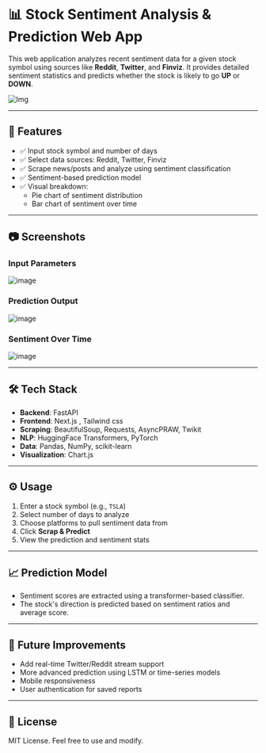 # 📊 Stock Sentiment Analysis & Prediction Web App

This web application analyzes recent sentiment data for a given stock symbol using sources like **Reddit**, **Twitter**, and **Finviz**. It provides detailed sentiment statistics and predicts whether the stock is likely to go **UP** or **DOWN**.

![Img](https://github.com/user-attachments/assets/d7551c35-e099-4568-acbe-e8fa6ab2907d)

---

## 🚀 Features

- ✅ Input stock symbol and number of days
- ✅ Select data sources: Reddit, Twitter, Finviz
- ✅ Scrape news/posts and analyze using sentiment classification
- ✅ Sentiment-based prediction model
- ✅ Visual breakdown:
  - Pie chart of sentiment distribution
  - Bar chart of sentiment over time

---

## 📷 Screenshots

### Input Parameters
![image](https://github.com/user-attachments/assets/5609d801-facf-4a7e-bf5d-d7f57fde7458)


### Prediction Output
![image](https://github.com/user-attachments/assets/10a69549-1530-4534-8865-0b4acba772f0)


### Sentiment Over Time
![image](https://github.com/user-attachments/assets/1e12e6ea-a70f-48e2-b4c3-d626a23f70a8)


---

## 🛠 Tech Stack

- **Backend**: FastAPI
- **Frontend**: Next.js , Tailwind css
- **Scraping**: BeautifulSoup, Requests, AsyncPRAW, Twikit
- **NLP**: HuggingFace Transformers, PyTorch
- **Data**: Pandas, NumPy, scikit-learn
- **Visualization**: Chart.js

---

## ⚙️ Usage

1. Enter a stock symbol (e.g., `TSLA`)
2. Select number of days to analyze
3. Choose platforms to pull sentiment data from
4. Click **Scrap & Predict**
5. View the prediction and sentiment stats

---

## 📈 Prediction Model

- Sentiment scores are extracted using a transformer-based classifier.
- The stock's direction is predicted based on sentiment ratios and average score.

---

## 🧠 Future Improvements

- Add real-time Twitter/Reddit stream support
- More advanced prediction using LSTM or time-series models
- Mobile responsiveness
- User authentication for saved reports

---

## 📝 License

MIT License. Feel free to use and modify.
